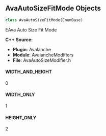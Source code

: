 ## AvaAutoSizeFitMode Objects

```python
class AvaAutoSizeFitMode(EnumBase)
```

EAva Auto Size Fit Mode

**C++ Source:**

- **Plugin**: Avalanche
- **Module**: AvalancheModifiers
- **File**: AvaAutoSizeModifier.h

<a id="unreal.AvaAutoSizeFitMode.WIDTH_AND_HEIGHT"></a>

#### WIDTH_AND_HEIGHT

0

<a id="unreal.AvaAutoSizeFitMode.WIDTH_ONLY"></a>

#### WIDTH_ONLY

1

<a id="unreal.AvaAutoSizeFitMode.HEIGHT_ONLY"></a>

#### HEIGHT_ONLY

2

<a id="unreal.AvaTaperInterpolationType"></a>